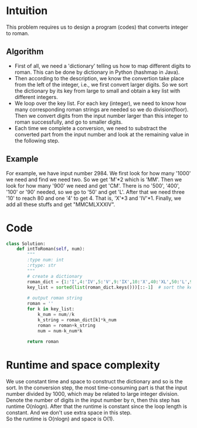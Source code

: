 # Intuition
This problem requires us to design a program (codes) that converts integer to roman.
## Algorithm
- First of all, we need a 'dictionary' telling us how 
to map different digits to roman. This can be done by dictionary in Python (hashmap in Java). 
- Then according to the description, we know the convertion take place from the left of the integer, i.e., we first convert larger digits.
So we sort the dictionary by its key from large to small and obtain a key list with different integers.
- We loop over the key list. For each key (integer), we need to know how many corresponding roman strings are needed 
so we do division(floor). Then we convert digits from the input number larger than this integer to roman successfully, 
and go to smaller digits.
- Each time we complete a conversion, we need to substract the converted part from the input number and look at the remaining value 
in the following step.

## Example
For example, we have input number 2984. We first look for how many '1000' we need and find we need two. So we get 'M'*2 which is 'MM'.
Then we look for how many '900' we need and get 'CM'. There is no '500', '400', '100' or '90' needed, so we go to '50' and get 'L'.
After that we need three '10' to reach 80 and one '4' to get 4. That is, 'X'*3 and 'IV'*1. Finally, we add all these stuffs and get 
"MMCMLXXXIV".

# Code
```python
class Solution:
    def intToRoman(self, num):
        """
        :type num: int
        :rtype: str
        """
        # create a dictionary
        roman_dict = {1:'I',4:'IV',5:'V',9:'IX',10:'X',40:'XL',50:'L',90:'XC',100:'C',400:'CD',500:'D',900:'CM',1000:'M'}
        key_list = sorted(list(roman_dict.keys()))[::-1]  # sort the keys(integers) from large to small
        
        # output roman string
        roman = ''
        for k in key_list:
            k_num = num//k
            k_string = roman_dict[k]*k_num
            roman = roman+k_string
            num = num-k_num*k
            
        return roman
```
# Runtime and space complexity
We use constant time and space to construct the dictionary and so is the sort.
In the conversion step, the most time-consuming part is that the input number divided by 1000, which may be related to large integer
division. Denote the number of digits in the input number by n, then this step has runtime O(nlogn). After that the runtime is constant
since the loop length is constant. And we don't use extra space in this step.\
So the runtime is O(nlogn) and space is O(1).



